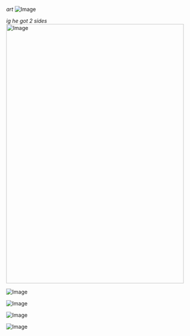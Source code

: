 *art*
![Image](https://github.com/user-attachments/assets/ab54d5a0-ea85-4c64-bb3c-280321e1adca)

*ig he got 2 sides*  
<img width="475" height="693" alt="Image" src="https://github.com/user-attachments/assets/a1ff7e7d-17c5-4b5f-9783-ffd4ba6ec5c3" />

![Image](https://github.com/user-attachments/assets/09840117-c933-47be-86d2-030d65bea18c)

![Image](https://github.com/user-attachments/assets/07db67d7-3494-45a9-829e-0e74221a9815)

![Image](https://github.com/user-attachments/assets/2df06365-c71a-4eea-89f7-62056647c253)

![Image](https://github.com/user-attachments/assets/37e913a4-e09a-4018-8e63-6d4cb32b5a4d)
